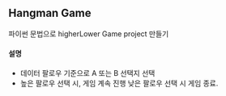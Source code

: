 ## Hangman Game

파이썬 문법으로 higherLower Game project 만들기

#### 설명

- 데이터 팔로우 기준으로 A 또는 B 선택지 선택
- 높은 팔로우 선택 시, 게임 계속 진행 낮은 팔로우 선택 시 게임 종료.
